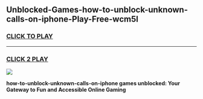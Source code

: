 
## Unblocked-Games-how-to-unblock-unknown-calls-on-iphone-Play-Free-wcm5l
<h3>
<a href="https://premium76.site?title=how-to-unblock-unknown-calls-on-iphone&ref=18A1">CLICK TO PLAY</a></h3>
<hr>

<h3>
<a href="https://premium76.site?title=how-to-unblock-unknown-calls-on-iphone&ref=18A1">CLICK 2 PLAY</a>
  
</h3>

<a href="https://premium76.site?title=how-to-unblock-unknown-calls-on-iphone&ref=18A1"><img src="https://clearcache.store/games.png"></a>


**how-to-unblock-unknown-calls-on-iphone games unblocked: Your Gateway to Fun and Accessible Online Gaming**
